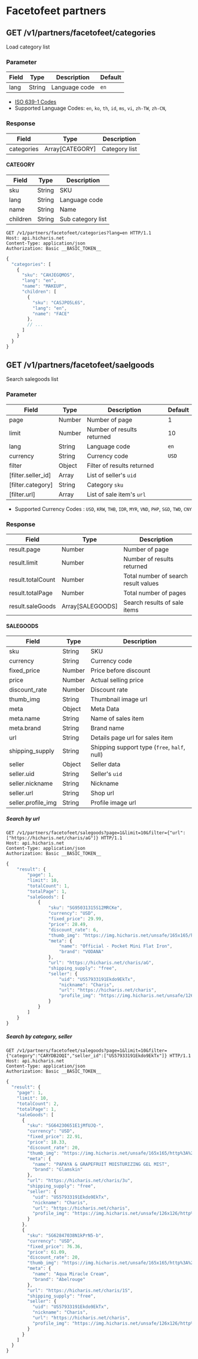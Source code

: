 # Facetofeet partners

## GET /v1/partners/facetofeet/categories

Load category list

### Parameter

Field | Type | Description | Default
---|---|---|---
lang | String | Language code | `en`

* [ISO 639-1 Codes](https://en.wikipedia.org/wiki/List_of_ISO_639-1_codes)
* Supported Language Codes: `en`, `ko`, `th`, `id`, `ms`, `vi`, `zh-TW`, `zh-CN`,

### Response

Field | Type | Description
---|---|---
categories | Array[CATEGORY] | Category list

#### CATEGORY

Field | Type | Description
---|---|---
sku | String | SKU
lang | String | Language code
name | String | Name
children | String | Sub category list

```
GET /v1/partners/facetofeet/categories?lang=en HTTP/1.1
Host: api.hicharis.net
Content-Type: application/json
Authorization: Basic __BASIC_TOKEN__
```

```javascript
{
  "categories": [
    {
      "sku": "CAHJEGQMOS",
      "lang": "en",
      "name": "MAKEUP",
      "children": [
        {
          "sku": "CASJPO5L6S",
          "lang": "en",
          "name": "FACE"
        },
        // ...
      ]
    }
  }
}
```


## GET /v1/partners/facetofeet/saelgoods

Search salegoods list

### Parameter

Field | Type | Description | Default
---|---|---|---
page | Number | Number of page | 1
limit | Number | Number of results returned | 10
lang | String | Language code | `en`
currency | String | Currency code | `USD`
filter | Object | Filter of results returned
[filter.seller_id] | Array | List of seller's `uid`
[filter.category] | String | Category `sku`
[filter.url] | Array | List of sale item's `url`

* Supported Currency Codes : `USD`, `KRW`, `THB`, `IDR`, `MYR`, `VND`, `PHP`, `SGD`, `TWD`, `CNY`

### Response

Field | Type | Description
---|---|---
result.page | Number | Number of page
result.limit | Number | Number of results returned
result.totalCount | Number | Total number of search result values
result.totalPage | Number | Total number of pages
result.saleGoods | Array[SALEGOODS] | Search results of sale items

#### SALEGOODS
Field | Type | Description
---|---|---
sku | String | SKU
currency | String | Currency code
fixed_price | Number | Price before discount
price | Number | Actual selling price
discount_rate | Number | Discount rate
thumb_img | String | Thumbnail image url
meta | Object | Meta Data
meta.name | String | Name of sales item
meta.brand | String | Brand name
url | String | Details page url for sales item
shipping_supply | String | Shipping support type (`free`, `half`, null)
seller | Object | Seller data
seller.uid | String | Seller's `uid`
seller.nickname | String | Nickname
seller.url | String | Shop url
seller.profile_img | String | Profile image url

##### Search by url
```
GET /v1/partners/facetofeet/salegoods?page=1&limit=10&filter={"url":["https://hicharis.net/charis/aG"]} HTTP/1.1
Host: api.hicharis.net
Content-Type: application/json
Authorization: Basic __BASIC_TOKEN__
```
```javascript
{
    "result": {
        "page": 1,
        "limit": 10,
        "totalCount": 1,
        "totalPage": 1,
        "saleGoods": [
            {
                "sku": "SG95031315S12MRCKe",
                "currency": "USD",
                "fixed_price": 29.99,
                "price": 28.49,
                "discount_rate": 6,
                "thumb_img": "https://img.hicharis.net/unsafe/165x165/http%3A%2F%2Fd3m7so2s2yecjy.cloudfront.net%2Fproducts%2FP91552695HJ1at6Val%2F201704_BJneGdSpe.jpg",
                "meta": {
                    "name": "Official - Pocket Mini Flat Iron",
                    "brand": "VODANA"
                },
                "url": "https://hicharis.net/charis/aG",
                "shipping_supply": "free",
                "seller": {
                    "uid": "US57933191Ekdo9EkTx",
                    "nickname": "Charis",
                    "url": "https://hicharis.net/charis",
                    "profile_img": "https://img.hicharis.net/unsafe/126x126/http%3A%2F%2Fs3.ap-northeast-2.amazonaws.com%2Fbeta.charis.img%2Fusers%2FUS57933191Ekdo9EkTx%2F201706_SyMndDiImZ.jpeg"
                }
            }
        ]
    }
}
```

##### Search by category, seller
```
GET /v1/partners/facetofeet/salegoods?page=1&limit=10&filter={"category":"CARYDB2OQI","seller_id":["US57933191Ekdo9EkTx"]} HTTP/1.1
Host: api.hicharis.net
Content-Type: application/json
Authorization: Basic __BASIC_TOKEN__
```

```javascript
{
  "result": {
    "page": 1,
    "limit": 10,
    "totalCount": 2,
    "totalPage": 1,
    "saleGoods": [
      {
        "sku": "SG64230651E1jMfUJQ-",
        "currency": "USD",
        "fixed_price": 22.91,
        "price": 18.33,
        "discount_rate": 20,
        "thumb_img": "https://img.hicharis.net/unsafe/165x165/http%3A%2F%2Fs3.ap-northeast-2.amazonaws.com%2Fbeta.charis.img%2Fproducts%2FP64199298EJQjw0RMb%2Fthumbnail_glamskin_mist.jpg",
        "meta": {
          "name": "PAPAYA & GRAPEFRUIT MOISTURIZING GEL MIST",
          "brand": "Glamskin"
        },
        "url": "https://hicharis.net/charis/3u",
        "shipping_supply": "free",
        "seller": {
          "uid": "US57933191Ekdo9EkTx",
          "nickname": "Charis",
          "url": "https://hicharis.net/charis",
          "profile_img": "https://img.hicharis.net/unsafe/126x126/http%3A%2F%2Fs3.ap-northeast-2.amazonaws.com%2Fbeta.charis.img%2Fusers%2FUS57933191Ekdo9EkTx%2F201706_SyMndDiImZ.jpeg"
        }
      },
      {
        "sku": "SG62847038N1kPrN5-b",
        "currency": "USD",
        "fixed_price": 76.36,
        "price": 61.09,
        "discount_rate": 20,
        "thumb_img": "https://img.hicharis.net/unsafe/165x165/http%3A%2F%2Fs3.ap-northeast-2.amazonaws.com%2Fbeta.charis.img%2Fabelrouge%2Fcream%2Fbasic_01.jpg",
        "meta": {
          "name": "Aqua Miracle Cream",
          "brand": "Abelrouge"
        },
        "url": "https://hicharis.net/charis/1S",
        "shipping_supply": "free",
        "seller": {
          "uid": "US57933191Ekdo9EkTx",
          "nickname": "Charis",
          "url": "https://hicharis.net/charis",
          "profile_img": "https://img.hicharis.net/unsafe/126x126/http%3A%2F%2Fs3.ap-northeast-2.amazonaws.com%2Fbeta.charis.img%2Fusers%2FUS57933191Ekdo9EkTx%2F201706_SyMndDiImZ.jpeg"
        }
      }
    ]
  }
}
```
